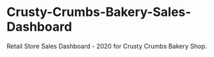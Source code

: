 # Crusty-Crumbs-Bakery-Sales-Dashboard
Retail Store Sales Dashboard - 2020 for Crusty Crumbs Bakery Shop.

